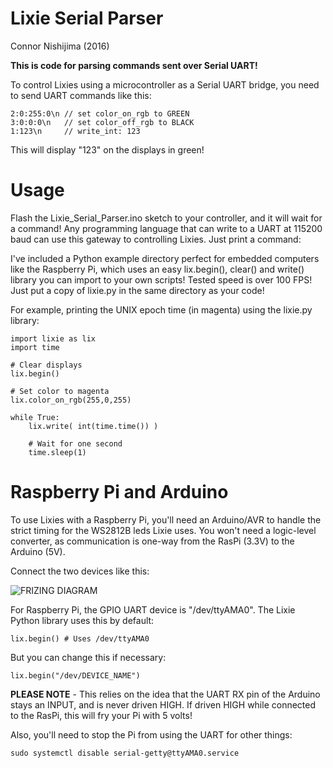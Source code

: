 # Lixie Serial Parser
Connor Nishijima (2016)

**This is code for parsing commands sent over Serial UART!**

To control Lixies using a microcontroller as a Serial UART bridge, you need to send UART commands like this:

    2:0:255:0\n // set color_on_rgb to GREEN
    3:0:0:0\n   // set color_off_rgb to BLACK
    1:123\n     // write_int: 123
    
This will display "123" on the displays in green!

# Usage

Flash the Lixie_Serial_Parser.ino sketch to your controller, and it will wait for a command!
Any programming language that can write to a UART at 115200 baud can use this gateway to controlling Lixies. Just print a command:

I've included a Python example directory perfect for embedded computers like the Raspberry Pi, which uses an easy lix.begin(), 
clear() and write() library you can import to your own scripts! Tested speed is over 100 FPS! Just put a copy of lixie.py in the same directory as your code!

For example, printing the UNIX epoch time (in magenta) using the lixie.py library:

    import lixie as lix
    import time
    
    # Clear displays
    lix.begin()
    
    # Set color to magenta
    lix.color_on_rgb(255,0,255)
    
    while True:
        lix.write( int(time.time()) )
        
        # Wait for one second
        time.sleep(1)

# Raspberry Pi and Arduino

To use Lixies with a Raspberry Pi, you'll need an Arduino/AVR to handle the strict timing for the WS2812B leds Lixie uses. You won't need a logic-level converter, as communication is one-way from the RasPi (3.3V) to the Arduino (5V).

Connect the two devices like this:

![FRIZING DIAGRAM](http://i.imgur.com/f5TcKja.jpg)

For Raspberry Pi, the GPIO UART device is "/dev/ttyAMA0". The Lixie Python library uses this by default:

    lix.begin() # Uses /dev/ttyAMA0
    
But you can change this if necessary:

    lix.begin("/dev/DEVICE_NAME")
    
**PLEASE NOTE** - This relies on the idea that the UART RX pin of the Arduino stays an INPUT, and is never driven HIGH. If driven HIGH while connected to the RasPi, this will fry your Pi with 5 volts!

Also, you'll need to stop the Pi from using the UART for other things:

    sudo systemctl disable serial-getty@ttyAMA0.service
